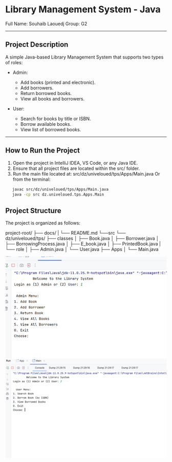 # Library Management System - Java

Full Name: Souhaib Laouedj 
Group: G2  

---

## Project Description

A simple Java-based Library Management System that supports two types of roles:

- Admin:
  - Add books (printed and electronic).
  - Add borrowers.
  - Return borrowed books.
  - View all books and borrowers.

- User:
  - Search for books by title or ISBN.
  - Borrow available books.
  - View list of borrowed books.

---

##  How to Run the Project

1. Open the project in IntelliJ IDEA, VS Code, or any Java IDE.
2. Ensure that all project files are located within the src/ folder.
3. Run the main file located at:
   src/dz/univeloued/tps/Apps/Main.java
  Or from the terminal:
```bash
   javac src/dz/univeloued/tps/Apps/Main.java
   java -cp src dz.univeloued.tps.Apps.Main
```

## Project Structure

The project is organized as follows:

project-root/
    ├── docs/
    |     └── README.md
    └──src
         └── dz/univeloued/tps/
                  ├── classes
                  │     ├── Book.java
                  │     ├── Borrower.java
                  │     ├── BorrowingProcess.java
                  │     ├── E_book.java
                  │     ├── PrintedBook.java
                  |     └── role
                  │          ├── Admin.java
                  │          └── User.java
                  ├── Apps
                  │    └── Main.java



![IntelliJ Terminal](/docs/Screenshot%202025-04-19%20223918.png)  
![IntelliJ Terminal](/docs/Screenshot%202025-04-19%20223646.png)                  


   
